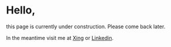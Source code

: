 <!DOCTYPE html>
<html>
<body>
<h1>Hello,</h1>
<p>this page is currently under construction. Please come back later.</p>
<p>In the meantime visit me at <a href="https://www.xing.com/profile/Violetta_Wacker/cv">Xing</a> or <a href ="https://www.linkedin.com/in/violetta-wacker-266240202/">Linkedin</a>.</p>
</body>
</html>
